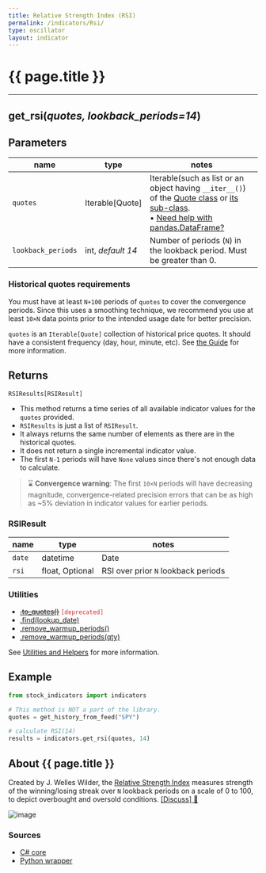 ```yaml
---
title: Relative Strength Index (RSI)
permalink: /indicators/Rsi/
type: oscillator
layout: indicator
---
```


# {{ page.title }}

<hr>

## **get_rsi**(*quotes, lookback_periods=14*)

## Parameters

| name | type | notes
| -- |-- |--
| `quotes` | Iterable[Quote] | Iterable(such as list or an object having `__iter__()`) of the [Quote class]({{site.baseurl}}/guide/#historical-quotes) or [its sub-class]({{site.baseurl}}/guide/#using-custom-quote-classes). <br><span class='qna-dataframe'> • [Need help with pandas.DataFrame?]({{site.baseurl}}/guide/#using-pandasdataframe)</span>
| `lookback_periods` | int, *default 14* | Number of periods (`N`) in the lookback period.  Must be greater than 0.

### Historical quotes requirements

You must have at least `N+100` periods of `quotes` to cover the convergence periods.  Since this uses a smoothing technique, we recommend you use at least `10×N` data points prior to the intended usage date for better precision.

`quotes` is an `Iterable[Quote]` collection of historical price quotes.  It should have a consistent frequency (day, hour, minute, etc).  See [the Guide]({{site.baseurl}}/guide/#historical-quotes) for more information.

## Returns

```python
RSIResults[RSIResult]
```

- This method returns a time series of all available indicator values for the `quotes` provided.
- `RSIResults` is just a list of `RSIResult`.
- It always returns the same number of elements as there are in the historical quotes.
- It does not return a single incremental indicator value.
- The first `N-1` periods will have `None` values since there's not enough data to calculate.

> :hourglass: **Convergence warning**: The first `10×N` periods will have decreasing magnitude, convergence-related precision errors that can be as high as ~5% deviation in indicator values for earlier periods.

### RSIResult

| name | type | notes
| -- |-- |--
| `date` | datetime | Date
| `rsi` | float, Optional | RSI over prior `N` lookback periods

### Utilities

- ~~[.to_quotes()]({{site.baseurl}}/utilities#convert-to-quotes)~~ <code style='color: #d32f2f; important'>[deprecated]</code>
- [.find(lookup_date)]({{site.baseurl}}/utilities#find-indicator-result-by-date)
- [.remove_warmup_periods()]({{site.baseurl}}/utilities#remove-warmup-periods)
- [.remove_warmup_periods(qty)]({{site.baseurl}}/utilities#remove-warmup-periods)

See [Utilities and Helpers]({{site.baseurl}}/utilities#utilities-for-indicator-results) for more information.

## Example

```python
from stock_indicators import indicators

# This method is NOT a part of the library.
quotes = get_history_from_feed("SPY")

# calculate RSI(14)
results = indicators.get_rsi(quotes, 14)
```

## About {{ page.title }}

Created by J. Welles Wilder, the [Relative Strength Index](https://en.wikipedia.org/wiki/Relative_strength_index) measures strength of the winning/losing streak over `N` lookback periods on a scale of 0 to 100, to depict overbought and oversold conditions.
[[Discuss] :speech_balloon:]({{site.github.base_repository_url}}/discussions/224 "Community discussion about this indicator")

![image]({{site.charturl}}/Rsi.png)

### Sources

- [C# core]({{site.base_sourceurl}}/m-r/Rsi/Rsi.Series.cs)
- [Python wrapper]({{site.sourceurl}}/rsi.py)
